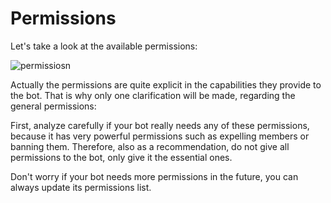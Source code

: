 # Permissions

Let's take a look at the available permissions:

![permissiosn](https://github.com/VictorFloresJuarez/Workshop-Bots-on-Discord/blob/main/Resources/permissions.png?raw=true)


Actually the permissions are quite explicit in the capabilities they provide to the bot. That is why only one clarification will be made, regarding the general permissions:

First, analyze carefully if your bot really needs any of these permissions, because it has very powerful permissions such as expelling members or banning them. Therefore, also as a recommendation, do not give all permissions to the bot, only give it the essential ones. 

Don't worry if your bot needs more permissions in the future, you can always update its permissions list.


